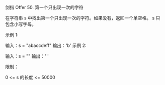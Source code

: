 剑指 Offer 50. 第一个只出现一次的字符

在字符串 s 中找出第一个只出现一次的字符。如果没有，返回一个单空格。 s 只包含小写字母。

示例 1:

输入：s = "abaccdeff"
输出：'b'
示例 2:

输入：s = "" 
输出：' '
 

限制：

0 <= s 的长度 <= 50000